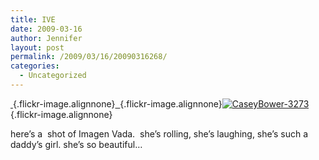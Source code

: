 ```yaml
---
title: IVE
date: 2009-03-16
author: Jennifer
layout: post
permalink: /2009/03/16/20090316268/
categories:
  - Uncategorized
---
```

[ ](http://www.flickr.com/photos/jenniferandJennifers_photos/3320581369/ "CaseyBower-3273"){.flickr-image.alignnone}[  ](http://www.flickr.com/photos/jenniferandJennifers_photos/3321400264/ "CaseyBower-3275"){.flickr-image.alignnone}[![CaseyBower-3273](http://farm4.static.flickr.com/3564/3320581369_2947c92ca4_m.jpg)](http://www.flickr.com/photos/jenniferandJennifers_photos/3320581369/ "CaseyBower-3273"){.flickr-image.alignnone}

here&#8217;s a  shot of Imagen Vada.  she&#8217;s rolling, she&#8217;s laughing, she&#8217;s such a daddy&#8217;s girl. she&#8217;s so beautiful&#8230;
